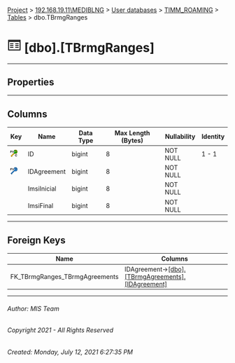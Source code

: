#### 

[Project](../../../../index.md) > [192.168.19.11\\MEDIBLNG](../../../index.md) > [User databases](../../index.md) > [TIMM_ROAMING](../index.md) > [Tables](Tables.md) > dbo.TBrmgRanges

# ![Tables](../../../../Images/Table32.png) [dbo].[TBrmgRanges]

---

## <a name="#properties"></a>Properties



---

## <a name="#columns"></a>Columns

| Key | Name | Data Type | Max Length (Bytes) | Nullability | Identity |
|---|---|---|---|---|---|
| [![Cluster Primary Key PK_TBrmgRanges: ID](../../../../Images/pkcluster.png)](#indexes) | ID | bigint | 8 | NOT NULL | 1 - 1 |
| [![Foreign Keys FK_TBrmgRanges_TBrmgAgreements: [dbo].[TBrmgAgreements].IDAgreement](../../../../Images/fk.png)](#foreignkeys) | IDAgreement | bigint | 8 | NOT NULL |  |
|  | ImsiInicial | bigint | 8 | NOT NULL |  |
|  | ImsiFinal | bigint | 8 | NOT NULL |  |


---

## <a name="#foreignkeys"></a>Foreign Keys

| Name | Columns |
|---|---|
| FK_TBrmgRanges_TBrmgAgreements | IDAgreement->[[dbo].[TBrmgAgreements].[IDAgreement]](TBrmgAgreements.md) |


---

###### Author:  MIS Team

###### Copyright 2021 - All Rights Reserved

###### Created: Monday, July 12, 2021 6:27:35 PM

